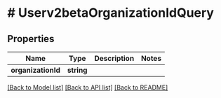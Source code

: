 # # Userv2betaOrganizationIdQuery

## Properties

Name | Type | Description | Notes
------------ | ------------- | ------------- | -------------
**organizationId** | **string** |  |

[[Back to Model list]](../../README.md#models) [[Back to API list]](../../README.md#endpoints) [[Back to README]](../../README.md)
